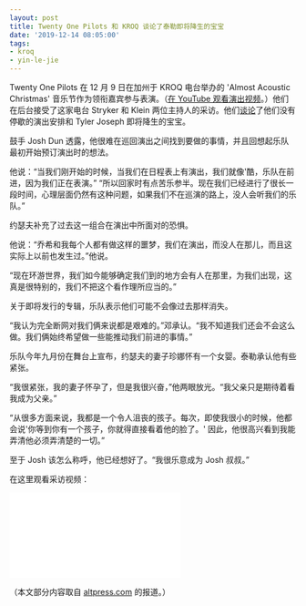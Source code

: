 ```yaml
---
layout: post
title: Twenty One Pilots 和 KROQ 谈论了泰勒即将降生的宝宝
date: '2019-12-14 08:05:00'
tags:
- kroq
- yin-le-jie
---
```


Twenty One Pilots 在 12 月 9 日在加州于 KROQ 电台举办的 'Almost Acoustic Christmas' 音乐节作为领衔嘉宾参与表演。（[在 YouTube 观看演出视频](https://youtu.be/-Fw1GDFBz3M)。）他们在后台接受了这家电台 Stryker 和 Klein 两位主持人的采访。他们[谈论](https://1077theend.radio.com/articles/radiocom/twenty-one-pilots-talk-life-touring-and-preparing-for-a-baby)了他们没有停歇的演出安排和 Tyler Joseph 即将降生的宝宝。

鼓手 Josh Dun 透露，他很难在巡回演出之间找到要做的事情，并且回想起乐队最初开始预订演出时的想法。

他说：“当我们刚开始的时候，当我们在日程表上有演出，我们就像'酷，乐队在前进，因为我们正在表演。” “所以回家时有点苦乐参半。现在我们已经进行了很长一段时间，心理层面仍然有这种问题，如果我们不在巡演的路上，没人会听我们的乐队。”

约瑟夫补充了过去这一组合在演出中所面对的恐惧。

他说：“乔希和我每个人都有做这样的噩梦，我们在演出，而没人在那儿，而且这实际上以前也发生过。”他说。

“现在环游世界，我们如今能够确定我们到的地方会有人在那里，为我们出现，这真是很特别的，我们不把这个看作理所应当的。”

关于即将发行的专辑，乐队表示他们可能不会像过去那样消失。

“我认为完全断网对我们俩来说都是艰难的。”邓承认。“我不知道我们还会不会这么做。我们俩始终希望做一些能推动我们前进的事情。”

乐队今年九月份在舞台上宣布，约瑟夫的妻子珍娜怀有一个女婴。泰勒承认他有些紧张。

“我很紧张，我的妻子怀孕了，但是我很兴奋，”他两眼放光。“我父亲只是期待着看我成为父亲。”

“从很多方面来说，我都是一个令人沮丧的孩子。每次，即使我很小的时候，他都会说'你等到你有一个孩子，你就得直接看着他的脸了。' 因此，他很高兴看到我能弄清他必须弄清楚的一切。”

至于 Josh 该怎么称呼，他已经想好了。“我很乐意成为 Josh 叔叔。”

在这里观看采访视频：

<!--kg-card-begin: html--><iframe src="//players.brightcove.net/5757251889001/9klBjvbUGf_default/index.html?videoId=6114177744001" allowfullscreen frameborder="0"></iframe><!--kg-card-end: html-->

（本文部分内容取自 [altpress.com](https://www.altpress.com/news/twenty-one-pilots-interview-hiatus-tyler-dad/) 的报道。）

